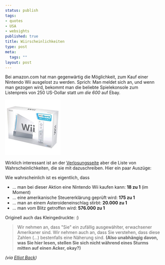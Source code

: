 ```yaml
--- 
status: publish
tags: 
- quotes
- USA
- websights
published: true
title: Wiirscheinlichkeiten
type: post
meta: 
  tags: ""
layout: post
---
```

Bei amazon.com hat man gegenwärtig die Möglichkeit, zum Kauf einer Nintendo Wii ausgelost zu werden. Sprich: Man meldet sich an, und wenn man gezogen wird, bekommt man die beliebte Spielekonsole zum Listenpreis von 250 US-Dollar statt <em>um die 600</em> auf Ebay.

<img id="image753" src="/media/wp/2006/12/wii.jpg" alt="A Nintendo Wii" class="centered" />

Wirklich interessant ist an der <a href="http://promotions.amazon.com/gp/holiday/cv/homepage/002-2034501-8102410">Verlosungsseite</a> aber die Liste von Wahrscheinlichkeiten, die sie mit dazuschreiben. Hier ein paar Auszüge:

Wie wahrscheinlich ist es eigentlich, dass
<ul>
	<li>... man bei dieser Aktion eine Nintendo Wii kaufen kann: <strong>18 zu 1</strong> (im Moment)</li>
	<li>... eine amerikanische Steuererklärung geprüft wird: <strong>175 zu 1</strong></li>
	<li>... man an einem Asteroideneinschlag stirbt: <strong>20.000 zu 1</strong></li>
	<li>... man vom Blitz getroffen wird: <strong>576.000 zu 1</strong></li>
</ul>

Originell auch das Kleingedruckte: :)

<blockquote>Wir nehmen an, dass "Sie" ein zufällig ausgewählter, erwachsener Amerikaner sind. Wir nehmen auch an, dass Sie verstehen, dass diese Zahlen (...) bestenfalls eine Näherung sind. <strong>(Also unabhängig davon, was Sie hier lesen, stellen Sie sich nicht während eines Sturms mitten auf einen Acker, okay?)</strong></blockquote>

<em>(via <a href="http://elliottback.com/wp/archives/2006/12/17/free-wii-deal/">Elliot Back</a>)</em>
